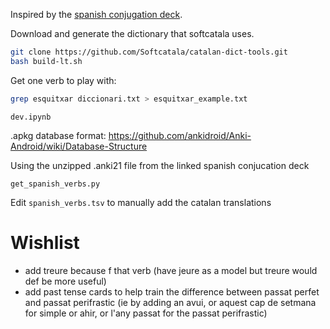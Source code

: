 Inspired by the [spanish conjugation deck](https://www.asiteaboutnothing.net/w_ultimate_spanish_conjugation.php).

Download and generate the dictionary that softcatala uses.

```bash
git clone https://github.com/Softcatala/catalan-dict-tools.git
bash build-lt.sh
```

Get one verb to play with:
```bash
grep esquitxar diccionari.txt > esquitxar_example.txt
```

`dev.ipynb`

.apkg database format: https://github.com/ankidroid/Anki-Android/wiki/Database-Structure

Using the unzipped .anki21 file from the linked spanish conjucation deck

`get_spanish_verbs.py`

Edit `spanish_verbs.tsv` to manually add the catalan translations


# Wishlist
* add treure because f that verb (have jeure as a model but treure would def be more useful)
* add past tense cards to help train the difference between passat perfet and passat perifrastic (ie by adding an avui, or aquest cap de setmana for simple or ahir, or l'any passat for the passat perifrastic)
